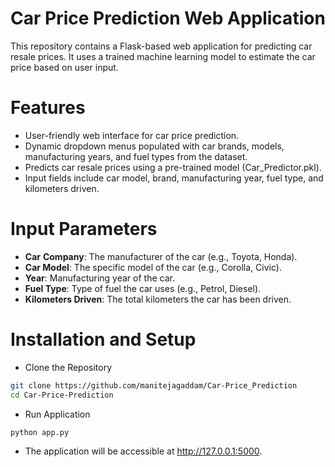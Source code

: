 # Car Price Prediction Web Application
 This repository contains a Flask-based web application for predicting car resale prices. It uses a trained machine learning model to estimate the car price based on user input.

# Features
- User-friendly web interface for car price prediction.
- Dynamic dropdown menus populated with car brands, models, manufacturing years, and fuel types from the dataset.
- Predicts car resale prices using a pre-trained model (Car_Predictor.pkl).
- Input fields include car model, brand, manufacturing year, fuel type, and kilometers driven.


# Input Parameters

- **Car** **Company**: The manufacturer of the car (e.g., Toyota, Honda).
- **Car Model**: The specific model of the car (e.g., Corolla, Civic).
- **Year**: Manufacturing year of the car.
- **Fuel Type**: Type of fuel the car uses (e.g., Petrol, Diesel).
- **Kilometers Driven**: The total kilometers the car has been driven.




# Installation and Setup

- Clone the Repository
```bash
git clone https://github.com/manitejagaddam/Car-Price_Prediction
cd Car-Price-Prediction
```
- Run Application
```bash
python app.py
```
- The application will be accessible at http://127.0.0.1:5000.


 
